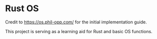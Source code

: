 # Rust OS

Credit to https://os.phil-opp.com/ for the initial implementation guide.  

This project is serving as a learning aid for Rust and basic OS functions.
